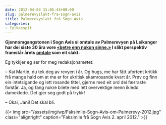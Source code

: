 ```yaml
---
date: 2012-04-03 15:05:44+00:00
slug: palmerevyslakt-fra-sogn-avis
title: Palmerevyslakt frå Sogn Avis
categories:
- Fylkesspit
---
```


**Gjennomgangstonen i Sogn Avis si omtale av Palmerevyen på Leikanger har dei siste 30 åra vore [«betre enn nokon sinne.»](http://bepsays.com/2011/04/palmerevyen-nar-snart-mount-everest/) I slikt perspektiv framstår årets [omtale](http://www.sognavis.no/lokale_nyhende/article5995514.ece) som eit slakt.**

<!--more-->

Eg tykkjer eg ser for meg redaksjonsmøtet:

– Kai Martin, du tek deg av revyen i år. Og hugs, me har fått ufortent kritikk frå mange hald om at me er for ukritisk skamrosande kvart år. Prøv og finn ein intetsigande og lett rosande tittel, gjerne med eit ord dei færraste forstår. Ja, og fang nokre bilete med lett overvektige menn ikledd dameklede. Det gjer seg godt på trykk!

– Okai, Jani! Det skal bli.

{{< img src="/assets/img/wp/Faksimile-Sogn-Avis-om-Palmerevy-2012.jpg" class="alignright" caption="Faksimile frå Sogn Avis 2. april 2012." >}}
